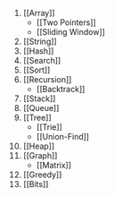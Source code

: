 1. [[Array]]
	* [[Two Pointers]]
	* [[Sliding Window]]
1. [[String]]
2. [[Hash]]
3. [[Search]]
4. [[Sort]]
5. [[Recursion]]
	* [[Backtrack]]
6. [[Stack]]
7. [[Queue]]
8. [[Tree]]
	* [[Trie]]
	* [[Union-Find]]
9. [[Heap]]
10. [[Graph]]
	* [[Matrix]]
11. [[Greedy]]
12. [[Bits]]
